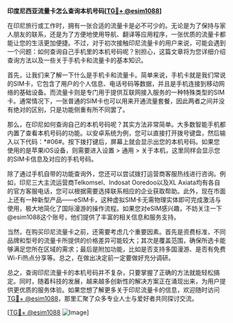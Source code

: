 **印度尼西亚流量卡怎么查询本机号码[[TG💪+ @esim1088](https://t.me/s/esim1088)]**

在印尼旅行或工作时，拥有一张合适的流量卡是必不可少的。无论是为了保持与家人朋友的联系，还是为了方便地使用导航、翻译等应用程序，一张优质的流量卡都能让您的生活更加便捷。不过，对于初次接触印尼流量卡的用户来说，可能会遇到一个问题：如何查询自己手机里的本机号码呢？别担心，这篇文章将为您详细介绍查询方法以及一些关于手机卡和流量卡的基本知识。

首先，让我们来了解一下什么是手机卡和流量卡。简单来说，手机卡就是我们常说的SIM卡，它包含了用户的个人信息、电话号码等数据，并且是手机连接到移动网络的基础设备。而流量卡则是专门用于提供互联网接入服务的一种特殊类型的SIM卡。通常情况下，一张普通的SIM卡也可以用来开通流量套餐，因此两者之间并没有绝对的区别，只是功能侧重有所不同罢了。

那么，在印尼如何查询自己的本机号码呢？其实方法非常简单。大多数智能手机都内置了查看本机号码的功能。以安卓系统为例，您可以直接打开拨号键盘，然后输入以下代码：*#06#。按下拨打键后，屏幕上就会显示出您的本机号码。如果您使用的是苹果iOS设备，则需要进入设置 > 通用 > 关于本机，这里同样会显示您的SIM卡信息及对应的手机号码。

除了通过手机自带的功能查询外，您还可以尝试拨打运营商客服热线进行咨询。例如，印尼三大主流运营商Telkomsel、Indosat Ooredoo以及XL Axiata均有各自的官方客服电话，您可以根据需要选择联系相应的企业获取帮助。此外，现在市面上还有一种新型产品——eSIM卡，这种虚拟SIM卡无需物理实体即可完成激活与使用，极大地简化了国际漫游的操作流程。如果您对eSIM感兴趣，不妨关注一下@esim1088这个账号，他们提供了丰富的相关信息和服务支持。

当然，在购买印尼流量卡之前，还需要考虑几个重要因素。首先是资费标准，不同品牌和型号的流量卡所提供的价格差异可能较大；其次是覆盖范围，确保所选卡能够满足您所在区域的需求；最后是附加功能，比如是否支持多国漫游、是否有免费Wi-Fi热点分享等。总之，在做出决定前一定要做好充分调研。

总之，查询印尼流量卡的本机号码并不复杂，只要掌握了正确的方法就能轻松搞定。同时，随着科技的发展，越来越多创新性的解决方案正在涌现出来，为用户提供更优质的服务体验。如果您想了解更多关于印尼流量卡的信息，欢迎随时访问[TG💪+ @esim1088](https://t.me/s/esim1088)，那里汇聚了众多专业人士与爱好者共同探讨交流。

[[TG💪+ @esim1088](https://t.me/s/esim1088) ![Image](https://i.postimg.cc/4NQfJmqS/Snipaste-2025-05-13-00-14-12.png)]